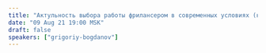 ```yaml
---
title: "Актульность выбора работы фрилансером в современных условиях (как стать фрилансером)"
date: "09 Aug 21 19:00 MSK"
draft: false
speakers: ["grigoriy-bogdanov"]
---
```

